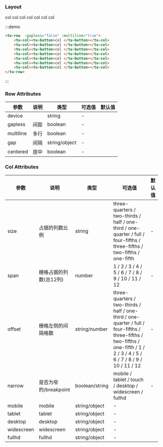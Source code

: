 ### Layout

<tu-row  :gapless="false" :multiline="true">
    <tu-col><tu-button>col </tu-button></tu-col>
    <tu-col><tu-button>col </tu-button></tu-col>
    <tu-col><tu-button>col </tu-button></tu-col>
    <tu-col><tu-button>col </tu-button></tu-col>
    <tu-col><tu-button>col </tu-button></tu-col>
    <tu-col><tu-button>col </tu-button></tu-col>
    <tu-col><tu-button>col </tu-button></tu-col>
</tu-row>

:::demo
```html
<tu-row  :gapless="false" :multiline="true">
    <tu-col><tu-button>col </tu-button></tu-col>
    <tu-col><tu-button>col </tu-button></tu-col>
    <tu-col><tu-button>col </tu-button></tu-col>
    <tu-col><tu-button>col </tu-button></tu-col>
    <tu-col><tu-button>col </tu-button></tu-col>
    <tu-col><tu-button>col </tu-button></tu-col>
    <tu-col><tu-button>col </tu-button></tu-col>
</tu-row>
```
:::

### Row Attributes

| 参数      | 说明    | 类型      | 可选值       | 默认值   |
|---------- |-------- |---------- |-------------  |-------- |
| device |  | string | - |
| gapless | 间距 | boolean | - |
| multiline | 多行 | boolean | - |
| gap | 间隔 | string/object | - |
| centered | 居中 | boolean | - |

### Col Attributes
| 参数      | 说明    | 类型      | 可选值       | 默认值   |
|---------- |-------- |---------- |-------------  |-------- |
| size  | 占据的列数比例 | string | three-quarters / two-thirds / half / one-third / one-quarter / full / four-fifths / three-fifths / two-fifths / one-fifth |    -     |
| span  | 栅格占据的列数(总12列) | number | 1 / 2 / 3 / 4 / 5 / 6 / 7 / 8 / 9 / 10 / 11 / 12   |    -     |
| offset  | 栅格左侧的间隔格数 | string/number | three-quarters / two-thirds / half / one-third / one-quarter / full / four-fifths / three-fifths / two-fifths / one-fifth / 1 / 2 / 3 / 4 / 5 / 6 / 7 / 8 / 9 / 10 / 11 / 12   |    -     |
| narrow |  是否为窄的/breakpoint | boolean/string | mobile / tablet / touch / desktop / widescreen / fullhd | - |
| mobile | mobile | string/object | - |
| tablet | tablet | string/object | - |
| desktop | desktop | string/object | - |
| widescreen | widescreen | string/object | - |
| fullhd | fullhd | string/object | - |








